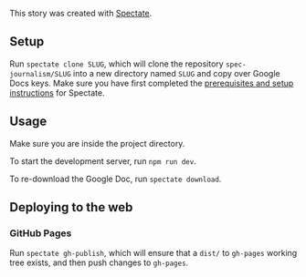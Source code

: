 This story was created with [Spectate](https://github.com/spec-journalism/spectate).

## Setup

Run `spectate clone SLUG`, which will clone the repository `spec-journalism/SLUG` into a new directory named `SLUG` and copy over Google Docs keys. Make sure you have first completed the [prerequisites and setup instructions](https://github.com/spec-journalism/spectate#prerequisites) for Spectate.

## Usage

Make sure you are inside the project directory.

To start the development server, run `npm run dev`.

To re-download the Google Doc, run `spectate download`.

## Deploying to the web

### GitHub Pages

Run `spectate gh-publish`, which will ensure that a `dist/` to `gh-pages` working tree exists, and then push changes to `gh-pages`.
